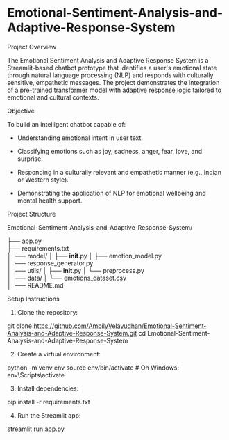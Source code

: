 # Emotional-Sentiment-Analysis-and-Adaptive-Response-System

Project Overview

The Emotional Sentiment Analysis and Adaptive Response System is a Streamlit-based chatbot prototype that identifies a user's emotional state through natural language processing (NLP) and responds with culturally sensitive, empathetic messages. The project demonstrates the integration of a pre-trained transformer model with adaptive response logic tailored to emotional and cultural contexts.

Objective

To build an intelligent chatbot capable of:

* Understanding emotional intent in user text.

* Classifying emotions such as joy, sadness, anger, fear, love, and surprise.

* Responding in a culturally relevant and empathetic manner (e.g., Indian or Western style).

* Demonstrating the application of NLP for emotional wellbeing and mental health support.

Project Structure

Emotional-Sentiment-Analysis-and-Adaptive-Response-System/

├── app.py                          
├── requirements.txt                
│
├── model/
│   ├── __init__.py
│   ├── emotion_model.py            
│   └── response_generator.py      
│
├── utils/
│   ├── __init__.py
│   └── preprocess.py              
│
├── data/
│   └── emotions_dataset.csv        
│
└── README.md                       
                    

Setup Instructions

1. Clone the repository:

git clone https://github.com/AmbilyVelayudhan/Emotional-Sentiment-Analysis-and-Adaptive-Response-System.git
cd Emotional-Sentiment-Analysis-and-Adaptive-Response-System

2. Create a virtual environment:

python -m venv env
source env/bin/activate  # On Windows: env\Scripts\activate

3. Install dependencies:

pip install -r requirements.txt

4. Run the Streamlit app:

streamlit run app.py
